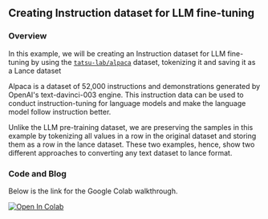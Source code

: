 ## Creating Instruction dataset for LLM fine-tuning

### Overview
In this example, we will be creating an Instruction dataset for LLM fine-tuning by using the [`tatsu-lab/alpaca`](https://huggingface.co/datasets/tatsu-lab/alpaca) dataset, tokenizing it and saving it as a Lance dataset

Alpaca is a dataset of 52,000 instructions and demonstrations generated by OpenAI's text-davinci-003 engine. This instruction data can be used to conduct instruction-tuning for language models and make the language model follow instruction better.

Unlike the LLM pre-training dataset, we are preserving the samples in this example by tokenizing all values in a row in the original dataset and storing them as a row in the lance dataset. These two examples, hence, show two different approaches to converting any text dataset to lance format.

### Code and Blog
Below is the link for the Google Colab walkthrough.

<a href="https://colab.research.google.com/github/lancedb/lance-deeplearning-recipes/blob/main/examples/alpaca-dataset/alpaca-dataset.ipynb"><img src="https://colab.research.google.com/assets/colab-badge.svg" alt="Open In Colab">